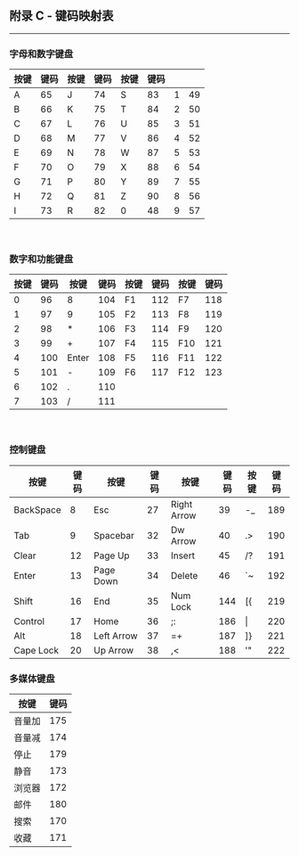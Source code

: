 ## 附录 C - 键码映射表

---



### 字母和数字键盘

| 按键 | 键码 | 按键 | 键码 | 按键 | 键码 |  |  |
| ---- | ---- | ---- | ---- | ---- | ---- | ---- | ---- |
| A | 65   | J    | 74   | S    | 83   | 1  | 49 |
| B | 66   | K    | 75   | T    | 84   | 2  | 50 |
| C | 67   | L    | 76   | U    | 85   | 3  | 51 |
| D | 68   | M    | 77   | V    | 86   | 4  | 52 |
| E | 69   | N    | 78   | W    | 87   | 5  | 53 |
| F | 70   | O    | 79   | X    | 88   | 6  | 54 |
| G | 71   | P    | 80   | Y    | 89   | 7  | 55 |
| H | 72   | Q    | 81   | Z    | 90   | 8  | 56 |
| I | 73   | R    | 82   | 0    | 48   | 9  | 57 |

　　



### 数字和功能键盘

| 按键 | 键码 | 按键  | 键码 | 按键 | 键码 | 按键 | 键码 |
| ---- | ---- | ----- | ---- | ---- | ---- | ---- | ---- |
| 0    | 96   | 8     | 104  | F1   | 112  | F7   | 118  |
| 1    | 97   | 9     | 105  | F2   | 113  | F8   | 119  |
| 2    | 98   | *     | 106  | F3   | 114  | F9   | 120  |
| 3    | 99   | +     | 107  | F4   | 115  | F10  | 121  |
| 4    | 100  | Enter | 108  | F5   | 116  | F11  | 122  |
| 5    | 101  | -     | 109  | F6   | 117  | F12  | 123  |
| 6    | 102  | .     | 110  |      |      |      |      |
| 7    | 103  | /     | 111  |      |      |      |      |

　　

### 控制键盘

| 按键      | 键码 | 按键       | 键码 | 按键        | 键码 | 按键 | 键码 |
| --------- | ---- | ---------- | ---- | ----------- | ---- | ---- | ---- |
| BackSpace | 8    | Esc        | 27   | Right Arrow | 39   | -_   | 189  |
| Tab       | 9    | Spacebar   | 32   | Dw Arrow    | 40   | .>   | 190  |
| Clear     | 12   | Page Up    | 33   | Insert      | 45   | /?   | 191  |
| Enter     | 13   | Page Down  | 34   | Delete      | 46   | `~   | 192  |
| Shift     | 16   | End        | 35   | Num Lock    | 144  | [{   | 219  |
| Control   | 17   | Home       | 36   | ;:          | 186  | \|   | 220  |
| Alt       | 18   | Left Arrow | 37   | =+          | 187  | ]}   | 221  |
| Cape Lock | 20   | Up Arrow   | 38   | ,<          | 188  | '"   | 222  |



### 多媒体键盘

| 按键   | 键码 |
| ------ | ---- |
| 音量加 | 175  |
| 音量减 | 174  |
| 停止   | 179  |
| 静音   | 173  |
| 浏览器 | 172  |
| 邮件   | 180  |
| 搜索   | 170  |
| 收藏   | 171  |